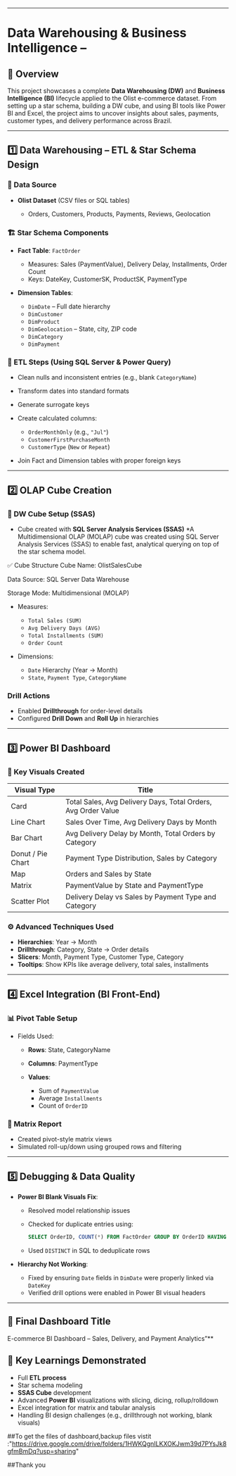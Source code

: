 
---

# Data Warehousing & Business Intelligence –
## 🧾 Overview

This project showcases a complete **Data Warehousing (DW)** and **Business Intelligence (BI)** lifecycle applied to the Olist e-commerce dataset. From setting up a star schema, building a DW cube, and using BI tools like Power BI and Excel, the project aims to uncover insights about sales, payments, customer types, and delivery performance across Brazil.

---

## 1️⃣ Data Warehousing – ETL & Star Schema Design

### 💽 Data Source

* **Olist Dataset** (CSV files or SQL tables)

  * Orders, Customers, Products, Payments, Reviews, Geolocation

### 🏗️ Star Schema Components

* **Fact Table**: `FactOrder`

  * Measures: Sales (PaymentValue), Delivery Delay, Installments, Order Count
  * Keys: DateKey, CustomerSK, ProductSK, PaymentType

* **Dimension Tables**:

  * `DimDate` – Full date hierarchy
  * `DimCustomer`
  * `DimProduct`
  * `DimGeolocation` – State, city, ZIP code
  * `DimCategory`
  * `DimPayment`

### 🧹 ETL Steps (Using SQL Server & Power Query)

* Clean nulls and inconsistent entries (e.g., blank `CategoryName`)
* Transform dates into standard formats
* Generate surrogate keys
* Create calculated columns:

  * `OrderMonthOnly` (e.g., `"Jul"`)
  * `CustomerFirstPurchaseMonth`
  * `CustomerType` (`New` or `Repeat`)
* Join Fact and Dimension tables with proper foreign keys

---

## 2️⃣ OLAP Cube Creation

### 🧊 DW Cube Setup (SSAS)

* Cube created with **SQL Server Analysis Services (SSAS)**
*A Multidimensional OLAP (MOLAP) cube was created using SQL Server Analysis Services (SSAS) to enable fast, analytical querying on top of the star schema model.

✅ Cube Structure
Cube Name: OlistSalesCube

Data Source: SQL Server Data Warehouse

Storage Mode: Multidimensional (MOLAP)
* Measures:

  * `Total Sales (SUM)`
  * `Avg Delivery Days (AVG)`
  * `Total Installments (SUM)`
  * `Order Count`
* Dimensions:

  * `Date` Hierarchy (Year → Month)
  * `State`, `Payment Type`, `CategoryName`

### Drill Actions

* Enabled **Drillthrough** for order-level details
* Configured **Drill Down** and **Roll Up** in hierarchies

---

## 3️⃣ Power BI Dashboard

### 🎨 Key Visuals Created

| Visual Type       | Title                                                         |
| ----------------- | ------------------------------------------------------------- |
| Card              | Total Sales, Avg Delivery Days, Total Orders, Avg Order Value |
| Line Chart        | Sales Over Time, Avg Delivery Days by Month                   |
| Bar Chart         | Avg Delivery Delay by Month, Total Orders by Category         |
| Donut / Pie Chart | Payment Type Distribution, Sales by Category                  |
| Map               | Orders and Sales by State                                     |
| Matrix            | PaymentValue by State and PaymentType                         |
| Scatter Plot      | Delivery Delay vs Sales by Payment Type and Category          |

### ⚙️ Advanced Techniques Used

* **Hierarchies**: Year → Month
* **Drillthrough**: Category, State → Order details
* **Slicers**: Month, Payment Type, Customer Type, Category
* **Tooltips**: Show KPIs like average delivery, total sales, installments


---

## 4️⃣ Excel Integration (BI Front-End)

### 📊 Pivot Table Setup

* Fields Used:

  * **Rows**: State, CategoryName
  * **Columns**: PaymentType
  * **Values**:

    * Sum of `PaymentValue`
    * Average `Installments`
    * Count of `OrderID`

### 🎯 Matrix Report

* Created pivot-style matrix views
* Simulated roll-up/down using grouped rows and filtering

---

## 5️⃣ Debugging & Data Quality

* **Power BI Blank Visuals Fix**:

  * Resolved model relationship issues
  * Checked for duplicate entries using:

    ```sql
    SELECT OrderID, COUNT(*) FROM FactOrder GROUP BY OrderID HAVING COUNT(*) > 1
    ```
  * Used `DISTINCT` in SQL to deduplicate rows

* **Hierarchy Not Working**:

  * Fixed by ensuring `Date` fields in `DimDate` were properly linked via `DateKey`
  * Verified drill options were enabled in Power BI visual headers

---

## 📌 Final Dashboard Title 

 E-commerce BI Dashboard – Sales, Delivery, and Payment Analytics”**

## 🧠 Key Learnings Demonstrated

* Full **ETL process**
* Star schema modeling
* **SSAS Cube** development
* Advanced **Power BI** visualizations with slicing, dicing, rollup/rolldown
* Excel integration for matrix and tabular analysis
* Handling BI design challenges (e.g., drillthrough not working, blank visuals)

##To get the files of dashboard,backup files vistit :"https://drive.google.com/drive/folders/1HWKQgnILKXOKJwm39d7PYsJk8gfmBmDq?usp=sharing"

##Thank you

